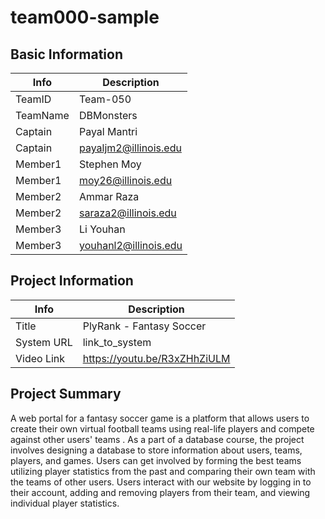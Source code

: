 # team000-sample

## Basic Information

|   Info      |        Description     |
| ----------- | ---------------------- |
| TeamID      |        Team-050        |
| TeamName    |         DBMonsters     |
| Captain     |       Payal Mantri     |
| Captain     |  payaljm2@illinois.edu |
| Member1     |        Stephen Moy     |
| Member1     |   moy26@illinois.edu   |
| Member2     |     Ammar Raza         |
| Member2     |  saraza2@illinois.edu  |
| Member3     |       Li Youhan        |
| Member3     |  youhanl2@illinois.edu |

## Project Information

|   Info      |        Description     |
| ----------- | ---------------------- |
|  Title      |      PlyRank - Fantasy Soccer     |
| System URL  |      link_to_system    |
| Video Link  |      https://youtu.be/R3xZHhZiULM     |

## Project Summary

A web portal for a fantasy soccer game is a platform that allows users to create their own virtual football teams using real-life players and compete against other users' teams . As a part of a database course, the project involves designing a database to store information about users, teams, players, and games. Users can get involved by forming the best teams utilizing player statistics from the past and comparing their own team with the teams of other users. Users interact with our website by logging in to their account, adding and removing players from their team, and viewing individual player statistics.